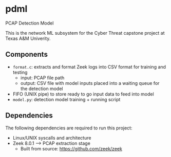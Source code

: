 # pdml
PCAP Detection Model 

This is the network ML subsystem for the Cyber Threat capstone project at Texas A&M Univerity. 

## Components
- `format.c`: extracts and format Zeek logs into CSV format for training and testing
    - input: PCAP file path
    - output: CSV file with model inputs placed into a waiting queue for the detection model
- FIFO (UNIX pipe) to store ready to go input data to feed into model
- `model.py`: detection model training + running script

## Dependencies
The following dependencies are required to run this project:

- Linux/UNIX syscalls and architecture
- Zeek 8.0.1 --> PCAP extraction stage
    - Built from source: https://github.com/zeek/zeek